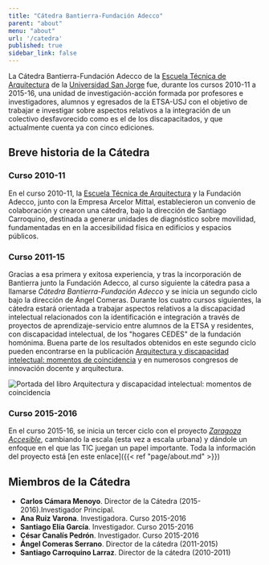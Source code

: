 ```yaml
---
title: "Cátedra Bantierra-Fundación Adecco"
parent: "about"
menu: "about"
url: '/catedra'
published: true
sidebar_link: false
---
```

La Cátedra Bantierra-Fundación Adecco de la [Escuela Técnica de Arquitectura](http://etsa.usj.es) de la [Universidad San Jorge](http://usj.es) fue, durante los cursos 2010-11 a 2015-16, una unidad de investigación-acción formada por profesores e investigadores, alumnos y egresados de la ETSA-USJ con el objetivo de trabajar e investigar sobre aspectos relativos a la integración de un colectivo desfavorecido como es el de los discapacitados, y que actualmente cuenta ya con cinco ediciones.

## Breve historia de la Cátedra

### Curso 2010-11
En el curso 2010-11, la [Escuela Técnica de Arquitectura](http://etsa.usj.es) y la Fundación Adecco, junto con la Empresa Arcelor Mittal, establecieron un convenio  de colaboración y crearon una cátedra, bajo la dirección de Santiago Carroquino, destinada a generar unidades de diagnóstico sobre movilidad, fundamentadas en en la accesibilidad física en edificios y espacios públicos.

### Curso 2011-15
Gracias a esa primera y exitosa experiencia, y tras la incorporación de Bantierra junto la Fundación Adecco, al curso siguiente la cátedra pasa a llamarse *Cátedra Bantierra-Fundación Adecco* y se inicia un segundo ciclo bajo la dirección de Ángel Comeras. Durante los cuatro cursos siguientes, la cátedra estará orientada a trabajar aspectos relativos a la discapacidad intelectual relacionados con la identificación e integración a través de proyectos de aprendizaje-servicio entre alumnos de la ETSA y residentes, con discapacidad intelectual, de los "hogares CEDES" de la fundación homónima. Buena parte de los resultados obtenidos en este segundo ciclo pueden encontrarse en la publicación [Arquitectura y discapacidad intelectual: momentos de coincidencia](http://ediciones.usj.es/?p=847) y en numerosos congresos de innovación docente y arquitectura.

![Portada del libro Arquitectura y discapacidad intelectual: momentos de coincidencia](http://ediciones.usj.es/wp-content/uploads/2014/05/Arquitectura-y-discapacidad-Portada-600px.jpg)

### Curso 2015-2016
En el curso 2015-16, se inicia un tercer ciclo con el proyecto *[Zaragoza Accesible](/about)*, cambiando la escala (esta vez a escala urbana) y dándole un enfoque en el que las TIC juegan un papel importante. Toda la información del proyecto está [en este enlace]({{< ref "page/about.md" >}})

## Miembros de la Cátedra

* **Carlos Cámara Menoyo**. Director de la Cátedra (2015-2016).Investigador Principal.
* **Ana Ruiz Varona**. Investigadora. Curso 2015-2016
* **Santiago Elía García**. Investigador. Curso 2015-2016
* **César Canalís Pedrón**. Investigador. Curso 2015-2016
* **Ángel Comeras Serrano**. Director de la cátedra (2011-2015)
* **Santiago Carroquino Larraz**. Director de la cátedra (2010-2011)
